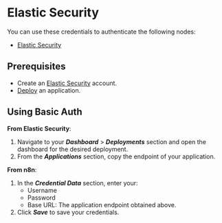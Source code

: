# Elastic Security

You can use these credentials to authenticate the following nodes:

- [Elastic Security](/workflow/integrations/nodes/workflow-nodes-base.elasticSecurity/)

## Prerequisites

- Create an [Elastic Security](https://www.elastic.co/security) account.
- [Deploy](https://www.elastic.co/guide/cloud/current/ec-create-deployment.html) an application.

## Using Basic Auth

**From Elastic Security**:

1. Navigate to your ***Dashboard*** > ***Deployments*** section and open the dashboard for the desired deployment.
2. From the ***Applications*** section, copy the endpoint of your application.

**From n8n**:

1. In the ***Credential Data*** section, enter your:
    * Username
    * Password
    * Base URL: The application endpoint obtained above.
2. Click ***Save*** to save your credentials.
